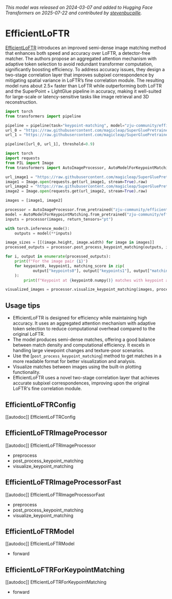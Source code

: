 <!--Copyright 2025 The HuggingFace Team. All rights reserved.

Licensed under the MIT License; you may not use this file except in compliance with
the License.

Unless required by applicable law or agreed to in writing, software distributed under the License is distributed on
an "AS IS" BASIS, WITHOUT WARRANTIES OR CONDITIONS OF ANY KIND, either express or implied. See the License for the
specific language governing permissions and limitations under the License.

⚠️ Note that this file is in Markdown but contain specific syntax for our doc-builder (similar to MDX) that may not be
rendered properly in your Markdown viewer.

-->
*This model was released on 2024-03-07 and added to Hugging Face Transformers on 2025-07-22 and contributed by [stevenbucaille](https://huggingface.co/stevenbucaille).*

# EfficientLoFTR

[EfficientLoFTR](https://huggingface.co/papers/2403.04765) introduces an improved semi-dense image matching method that enhances both speed and accuracy over LoFTR, a detector-free matcher. The authors propose an aggregated attention mechanism with adaptive token selection to avoid redundant transformer computation, significantly boosting efficiency. To address accuracy issues, they design a two-stage correlation layer that improves subpixel correspondence by mitigating spatial variance in LoFTR’s fine correlation module. The resulting model runs about 2.5× faster than LoFTR while outperforming both LoFTR and the SuperPoint + LightGlue pipeline in accuracy, making it well-suited for large-scale or latency-sensitive tasks like image retrieval and 3D reconstruction.

<hfoptions id="usage">
<hfoption id="Pipeline">

```py
import torch
from transformers import pipeline

pipeline = pipeline(task="keypoint-matching", model="zju-community/efficientloftr", dtype="auto")
url_0 = "https://raw.githubusercontent.com/magicleap/SuperGluePretrainedNetwork/refs/heads/master/assets/phototourism_sample_images/united_states_capitol_98169888_3347710852.jpg"
url_1 = "https://raw.githubusercontent.com/magicleap/SuperGluePretrainedNetwork/refs/heads/master/assets/phototourism_sample_images/united_states_capitol_26757027_6717084061.jpg"

pipeline([url_0, url_1], threshold=0.9)
```

</hfoption>
<hfoption id="AutoModel">

```py
import torch
import requests
from PIL import Image
from transformers import AutoImageProcessor, AutoModelForKeypointMatching

url_image1 = "https://raw.githubusercontent.com/magicleap/SuperGluePretrainedNetwork/refs/heads/master/assets/phototourism_sample_images/united_states_capitol_98169888_3347710852.jpg"
image1 = Image.open(requests.get(url_image1, stream=True).raw)
url_image2 = "https://raw.githubusercontent.com/magicleap/SuperGluePretrainedNetwork/refs/heads/master/assets/phototourism_sample_images/united_states_capitol_26757027_6717084061.jpg"
image2 = Image.open(requests.get(url_image2, stream=True).raw)

images = [image1, image2]

processor = AutoImageProcessor.from_pretrained("zju-community/efficientloftr")
model = AutoModelForKeypointMatching.from_pretrained("zju-community/efficientloftr", dtype="auto")
inputs = processor(images, return_tensors="pt")

with torch.inference_mode():
    outputs = model(**inputs)

image_sizes = [[(image.height, image.width) for image in images]]
processed_outputs = processor.post_process_keypoint_matching(outputs, image_sizes, threshold=0.2)

for i, output in enumerate(processed_outputs):
    print(f"For the image pair {i}")
    for keypoint0, keypoint1, matching_score in zip(
            output["keypoints0"], output["keypoints1"], output["matching_scores"]
    ):
        print(f"Keypoint at {keypoint0.numpy()} matches with keypoint at {keypoint1.numpy()} with score {matching_score}")

visualized_images = processor.visualize_keypoint_matching(images, processed_outputs)
```

</hfoption>
</hfoptions>

## Usage tips

- EfficientLoFTR is designed for efficiency while maintaining high accuracy. It uses an aggregated attention mechanism with adaptive token selection to reduce computational overhead compared to the original LoFTR.
- The model produces semi-dense matches, offering a good balance between match density and computational efficiency. It excels in handling large viewpoint changes and texture-poor scenarios.
- Use the [`post_process_keypoint_matching`] method to get matches in a more readable format for better visualization and analysis.
- Visualize matches between images using the built-in plotting functionality.
- EfficientLoFTR uses a novel two-stage correlation layer that achieves accurate subpixel correspondences, improving upon the original LoFTR's fine correlation module.

## EfficientLoFTRConfig

[[autodoc]] EfficientLoFTRConfig

## EfficientLoFTRImageProcessor

[[autodoc]] EfficientLoFTRImageProcessor

- preprocess
- post_process_keypoint_matching
- visualize_keypoint_matching

## EfficientLoFTRImageProcessorFast

[[autodoc]] EfficientLoFTRImageProcessorFast

- preprocess
- post_process_keypoint_matching
- visualize_keypoint_matching

## EfficientLoFTRModel

[[autodoc]] EfficientLoFTRModel

- forward

## EfficientLoFTRForKeypointMatching

[[autodoc]] EfficientLoFTRForKeypointMatching

- forward
